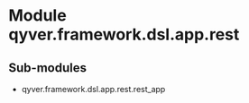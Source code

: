 Module qyver.framework.dsl.app.rest
=========================================

Sub-modules
-----------
* qyver.framework.dsl.app.rest.rest_app
